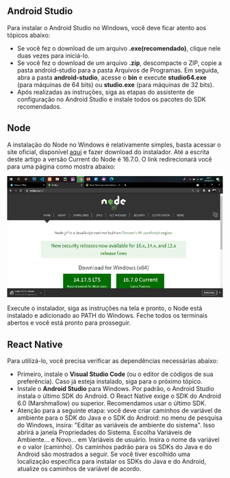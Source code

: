 ## Android Studio

Para instalar o Android Studio no Windows, você deve ficar atento aos tópicos abaixo:
* Se você fez o download de um arquivo **.exe(recomendado)**, clique nele duas vezes para iniciá-lo.
* Se você fez o download de um arquivo **.zip**, descompacte o ZIP, copie a pasta android-studio para a pasta Arquivos de Programas. Em seguida, abra a pasta **android-studio**, acesse o **bin** e execute **studio64.exe** (para máquinas de 64 bits) ou **studio.exe** (para máquinas de 32 bits).
* Após realizadas as instruções, siga as etapas do assistente de configuração no Android Studio e instale todos os pacotes do SDK recomendados.

## Node

A instalação do Node no Windows é relativamente simples, basta acessar o site oficial, disponível [aqui](https://nodejs.org/en/) e fazer download do instalador. Até a escrita deste artigo a versão Current do Node é 16.7.0.
O link redirecionará você para uma página como mostra abaixo:

![node](./image/node.png)

Execute o instalador, siga as instruções na tela e pronto, o Node está instalado e adicionado ao PATH do Windows. Feche todos os terminais abertos e você está pronto para prosseguir.

## React Native

Para utilizá-lo, você precisa verificar as dependências necessárias abaixo:
* Primeiro, instale o **Visual Studio Code** (ou o editor de códigos de sua preferência). Caso já esteja instalado, siga para o próximo tópico.
* Instale o **Android Studio** para Windows. Por padrão, o Android Studio instala o último SDK do Android. O React Native exige o SDK do Android 6.0 (Marshmallow) ou superior. Recomendamos usar o último SDK.
* Atenção para a seguinte etapa: você deve criar caminhos de variável de ambiente para o SDK do Java e o SDK do Android: no menu de pesquisa do Windows, insira: "Editar as variáveis de ambiente do sistema". Isso abrirá a janela Propriedades do Sistema. Escolha Variáveis de Ambiente… e Novo… em Variáveis de usuário.
Insira o nome da variável e o valor (caminho). Os caminhos padrão para os SDKs do Java e do Android são mostrados a seguir. Se você tiver escolhido uma localização específica para instalar os SDKs do Java e do Android, atualize os caminhos de variável de acordo.